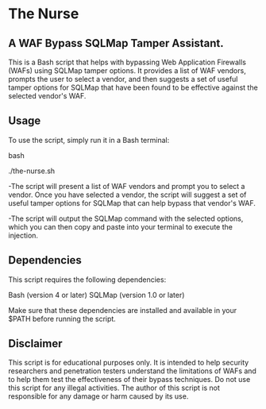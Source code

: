 # The Nurse
## A WAF Bypass SQLMap Tamper Assistant.


This is a Bash script that helps with bypassing Web Application Firewalls (WAFs) using SQLMap tamper options. It provides a list of WAF vendors, prompts the user to select a vendor, and then suggests a set of useful tamper options for SQLMap that have been found to be effective against the selected vendor's WAF.

## Usage
To use the script, simply run it in a Bash terminal:

bash

./the-nurse.sh

-The script will present a list of WAF vendors and prompt you to select a vendor. Once you have selected a vendor, the script will suggest a set of useful tamper options for SQLMap that can help bypass that vendor's WAF.

-The script will output the SQLMap command with the selected options, which you can then copy and paste into your terminal to execute the injection.

## Dependencies

This script requires the following dependencies:

Bash (version 4 or later)
SQLMap (version 1.0 or later)

Make sure that these dependencies are installed and available in your $PATH before running the script.

## Disclaimer

This script is for educational purposes only. It is intended to help security researchers and penetration testers understand the limitations of WAFs and to help them test the effectiveness of their bypass techniques. Do not use this script for any illegal activities. The author of this script is not responsible for any damage or harm caused by its use.
